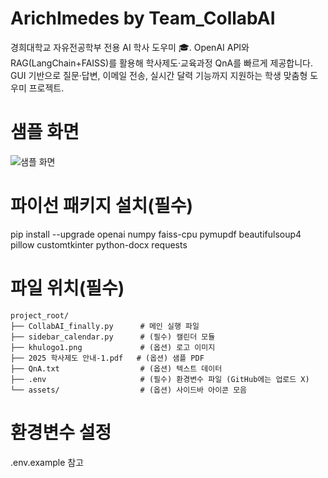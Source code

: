 # ArichImedes by Team_CollabAI

경희대학교 자유전공학부 전용 AI 학사 도우미 🎓. OpenAI API와 RAG(LangChain+FAISS)를 활용해 학사제도·교육과정 QnA를 빠르게 제공합니다. GUI 기반으로 질문·답변, 이메일 전송, 실시간 달력 기능까지 지원하는 학생 맞춤형 도우미 프로젝트.
# 샘플 화면
![샘플 화면](https://github.com/robot7171-a11y/ArichImedes-by-Team_CollabAI/blob/main/sample.png?raw=true)
# 파이선 패키지 설치(필수)
pip install --upgrade openai numpy faiss-cpu pymupdf beautifulsoup4 pillow customtkinter python-docx requests

# 파일 위치(필수)

```
project_root/
├── CollabAI_finally.py      # 메인 실행 파일
├── sidebar_calendar.py      # (필수) 캘린더 모듈
├── khulogo1.png             # (옵션) 로고 이미지
├── 2025 학사제도 안내-1.pdf   # (옵션) 샘플 PDF
├── QnA.txt                  # (옵션) 텍스트 데이터
├── .env                     # (필수) 환경변수 파일 (GitHub에는 업로드 X)
└── assets/                  # (옵션) 사이드바 아이콘 모음

```
# 환경변수 설정
.env.example 참고
